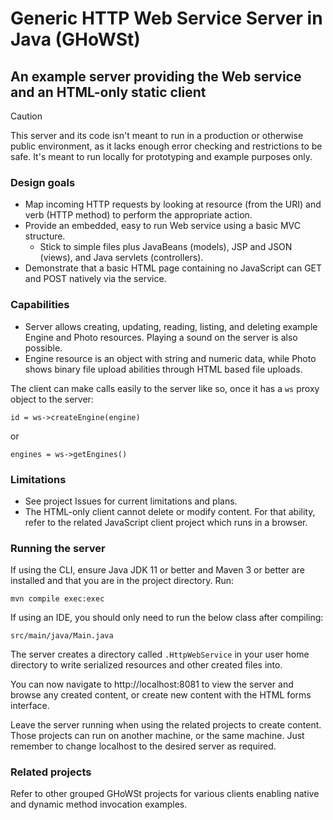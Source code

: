 # Generic HTTP Web Service Server in Java (GHoWSt)

## An example server providing the Web service and an HTML-only static client

> [!CAUTION]
> This server and its code isn't meant to run in a production or otherwise
> public environment, as it lacks enough error checking and restrictions to be
> safe. It's meant to run locally for prototyping and example purposes only.

### Design goals

- Map incoming HTTP requests by looking at resource (from the URI) and verb
  (HTTP method) to perform the appropriate action.
- Provide an embedded, easy to run Web service using a basic MVC structure.
  - Stick to simple files plus JavaBeans (models), JSP and JSON (views), and
    Java servlets (controllers).
- Demonstrate that a basic HTML page containing no JavaScript can GET and POST
  natively via the service.

### Capabilities

- Server allows creating, updating, reading, listing, and deleting example
  Engine and Photo resources. Playing a sound on the server is also possible.
- Engine resource is an object with string and numeric data, while Photo shows
  binary file upload abilities through HTML based file uploads.

The client can make calls easily to the server like so, once it has a `ws` proxy
object to the server:

`id = ws->createEngine(engine)`

or

`engines = ws->getEngines()`

### Limitations

- See project Issues for current limitations and plans.
- The HTML-only client cannot delete or modify content. For that ability, refer
  to the related JavaScript client project which runs in a browser.

### Running the server

If using the CLI, ensure Java JDK 11 or better and Maven 3 or better are
installed and that you are in the project directory. Run:

`mvn compile exec:exec`

If using an IDE, you should only need to run the below class after compiling:

`src/main/java/Main.java`

The server creates a directory called `.HttpWebService` in your user home
directory to write serialized resources and other created files into.

You can now navigate to http://localhost:8081 to view the server and browse any
created content, or create new content with the HTML forms interface.

Leave the server running when using the related projects to create content.
Those projects can run on another machine, or the same machine. Just remember to
change localhost to the desired server as required.

### Related projects

Refer to other grouped GHoWSt projects for various clients enabling native and
dynamic method invocation examples.
